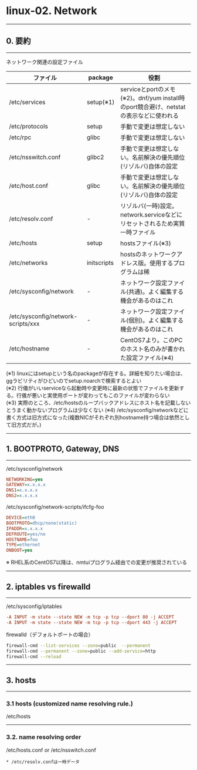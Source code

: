 # linux-02. Network
________________________________________
## 0. 要約
________________________________________
ネットワーク関連の設定ファイル

|ファイル                          |package    |役割
|----------------------------------|-----------|--------------------------------------------------------------------------------------
|/etc/services                     |setup(※1) |serviceとportのメモ(※2)。dnf/yum install時のport競合避け、netstatの表示などに使われる
|/etc/protocols                    |setup      |手動で変更は想定しない
|/etc/rpc                          |glibc      |手動で変更は想定しない
|/etc/nsswitch.conf                |glibc2     |手動で変更は想定しない。名前解決の優先順位(リゾルバ)自体の設定
|/etc/host.conf                    |glibc      |手動で変更は想定しない。名前解決の優先順位(リゾルバ)自体の設定
|/etc/resolv.conf                  |-          |リゾルバ(一時)設定。network.serviceなどにリセットされるため実質一時ファイル
|/etc/hosts                        |setup      |hostsファイル(※3)
|/etc/networks                     |initscripts|hostsのネットワークアドレス版。使用するプログラムは稀
|/etc/sysconfig/network            |-          |ネットワーク設定ファイル(共通)。よく編集する機会があるのはこれ
|/etc/sysconfig/network-scripts/xxx|-          |ネットワーク設定ファイル(個別)。よく編集する機会があるのはこれ
|/etc/hostname                     |-          |CentOS7より。このPCのホスト名のみが書かれた設定ファイル(※4)

(※1) linuxにはsetupという名のpackageが存在する。詳細を知りたい場合は、ggラビリティがひどいのでsetup.noarchで検索するとよい  
(※2) 行儀がいいserviceなら起動時や変更時に最新の状態でファイルを更新する。行儀が悪いと実使用ポートが変わってもこのファイルが変わらない  
(※3) 実際のところ、/etc/hostsのループバックアドレスにホスト名を記載しないとうまく動かないプログラムは少なくない
(※4) /etc/sysconfig/networkなどに書く方式は旧方式になった(複数NICがそれぞれ別hostname持つ場合は依然として旧方式だが。)

________________________________________
## 1. BOOTPROTO, Gateway, DNS
________________________________________
/etc/sysconfig/network

```ini
NETWORKING=yes
GATEWAY=x.x.x.x
DNS1=x.x.x.x
DNS2=x.x.x.x
```

/etc/sysconfig/network-scripts/ifcfg-foo

```ini
DEVICE=eth0
BOOTPROTO=dhcp/none(static)
IPADDR=x.x.x.x
DEFROUTE=yes/no
HOSTNAME=foo
TYPE=ethernet
ONBOOT=yes
```

※ RHEL系のCentOS7以降は、nmtuiプログラム経由での変更が推奨されている

________________________________________
## 2. iptables vs firewalld
________________________________________
/etc/sysconfig/iptables

```ini
-A INPUT -m state --state NEW -m tcp -p tcp --dport 80 -j ACCEPT
-A INPUT -m state --state NEW -m tcp -p tcp --dport 443 -j ACCEPT
```

firewalld（デフォルトポートの場合）

```bash
firewall-cmd --list-services --zone=public  --permanent
firewall-cmd --permanent --zone=public --add-service=http
firewall-cmd --reload
```

________________________________________
## 3. hosts
________________________________________
### 3.1 hosts (customized name resolving rule.)

/etc/hosts

________________________________________
### 3.2. name resolving order

/etc/hosts.conf or /etc/nsswitch.conf

```text
* /etc/resolv.confは一時データ
```


